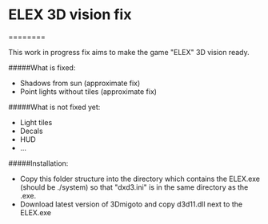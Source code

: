 # ELEX 3D vision fix
========

This work in progress fix aims to make the game "ELEX" 3D vision ready.

#####What is fixed:
- Shadows from sun (approximate fix)
- Point lights without tiles (approximate fix)

#####What is not fixed yet:
- Light tiles
- Decals
- HUD
- ...

#####Installation:
- Copy this folder structure into the directory which contains the ELEX.exe (should be ./system) so that "dxd3.ini" is in the same directory as the .exe.
- Download latest version of 3Dmigoto and copy d3d11.dll next to the ELEX.exe

